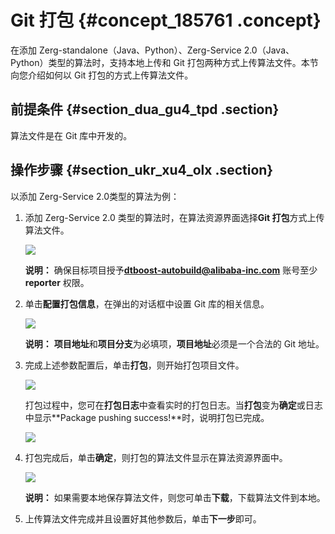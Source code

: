 # Git 打包 {#concept_185761 .concept}

在添加 Zerg-standalone（Java、Python）、Zerg-Service 2.0（Java、Python）类型的算法时，支持本地上传和 Git 打包两种方式上传算法文件。本节向您介绍如何以 Git 打包的方式上传算法文件。

## 前提条件 {#section_dua_gu4_tpd .section}

算法文件是在 Git 库中开发的。

## 操作步骤 {#section_ukr_xu4_olx .section}

以添加 Zerg-Service 2.0类型的算法为例：

1.  添加 Zerg-Service 2.0 类型的算法时，在算法资源界面选择**Git 打包**方式上传算法文件。

    ![](http://static-aliyun-doc.oss-cn-hangzhou.aliyuncs.com/assets/img/159897/156802900844735_zh-CN.png)

    **说明：** 确保目标项目授予**dtboost-autobuild@alibaba-inc.com** 账号至少 **reporter** 权限。

2.  单击**配置打包信息**，在弹出的对话框中设置 Git 库的相关信息。

    ![](http://static-aliyun-doc.oss-cn-hangzhou.aliyuncs.com/assets/img/159897/156802900944736_zh-CN.png)

    **说明：** **项目地址**和**项目分支**为必填项，**项目地址**必须是一个合法的 Git 地址。

3.  完成上述参数配置后，单击**打包**，则开始打包项目文件。

    ![](http://static-aliyun-doc.oss-cn-hangzhou.aliyuncs.com/assets/img/159897/156802900944737_zh-CN.png)

    打包过程中，您可在**打包日志**中查看实时的打包日志。当**打包**变为**确定**或日志中显示**Package pushing success!**时，说明打包已完成。

    ![](http://static-aliyun-doc.oss-cn-hangzhou.aliyuncs.com/assets/img/159897/156802900944738_zh-CN.png)

4.  打包完成后，单击**确定**，则打包的算法文件显示在算法资源界面中。

    ![](http://static-aliyun-doc.oss-cn-hangzhou.aliyuncs.com/assets/img/159897/156802900944739_zh-CN.png)

    **说明：** 如果需要本地保存算法文件，则您可单击**下载**，下载算法文件到本地。

5.  上传算法文件完成并且设置好其他参数后，单击**下一步**即可。

